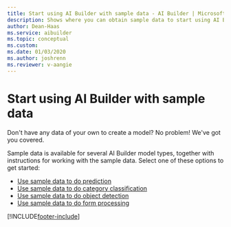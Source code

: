 ```yaml
---
title: Start using AI Builder with sample data - AI Builder | Microsoft Docs
description: Shows where you can obtain sample data to start using AI Builder.
author: Dean-Haas
ms.service: aibuilder
ms.topic: conceptual
ms.custom:
ms.date: 01/03/2020
ms.author: joshrenn
ms.reviewer: v-aangie
---
```


# Start using AI Builder with sample data

Don't have any data of your own to create a model? No problem! We've got you covered.

Sample data is available for several AI Builder model types, together with instructions for working with the sample data. Select one of these options to get started:

- [Use sample data to do prediction](prediction-sample-data.md)
- [Use sample data to do category classification](text-classification-sample-data.md)
- [Use sample data to do object detection](object-detection-sample-data.md)
- [Use sample data to do form processing](form-processing-sample-data.md)


[!INCLUDE[footer-include](includes/footer-banner.md)]